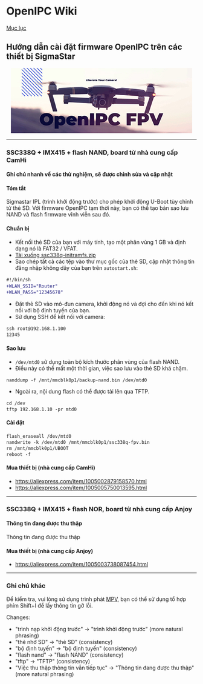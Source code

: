 # OpenIPC Wiki
[Mục lục](../README.md)

Hướng dẫn cài đặt firmware OpenIPC trên các thiết bị SigmaStar
---

<p align="center">
  <img src="https://github.com/OpenIPC/wiki/blob/master/images/fpv-logo.jpg?raw=true" alt="Logo"/>
</p>

---

### SSC338Q + IMX415 + flash NAND, board từ nhà cung cấp CamHi
#### Ghi chú nhanh về các thử nghiệm, sẽ được chỉnh sửa và cập nhật

#### Tóm tắt
Sigmastar IPL (trình khởi động trước) cho phép khởi động U-Boot tùy chỉnh từ thẻ SD.
Với firmware OpenIPC tạm thời này, bạn có thể tạo bản sao lưu NAND và flash firmware vĩnh viễn sau đó.

#### Chuẩn bị
- Kết nối thẻ SD của bạn với máy tính, tạo một phân vùng 1 GB và định dạng nó là FAT32 / VFAT.
- [Tải xuống ssc338q-initramfs.zip][1]
- Sao chép tất cả các tệp vào thư mục gốc của thẻ SD, cập nhật thông tin đăng nhập không dây của bạn trên `autostart.sh`:
```diff
#!/bin/sh
+WLAN_SSID="Router"
+WLAN_PASS="12345678"
```
- Đặt thẻ SD vào mô-đun camera, khởi động nó và đợi cho đến khi nó kết nối với bộ định tuyến của bạn.
- Sử dụng SSH để kết nối với camera:
```
ssh root@192.168.1.100
12345
```

#### Sao lưu
- `/dev/mtd0` sử dụng toàn bộ kích thước phân vùng của flash NAND.
- Điều này có thể mất một thời gian, việc sao lưu vào thẻ SD khá chậm.
```
nanddump -f /mnt/mmcblk0p1/backup-nand.bin /dev/mtd0
```

- Ngoài ra, nội dung flash có thể được tải lên qua TFTP.
```
cd /dev
tftp 192.168.1.10 -pr mtd0
```

#### Cài đặt
```
flash_eraseall /dev/mtd0
nandwrite -k /dev/mtd0 /mnt/mmcblk0p1/ssc338q-fpv.bin
rm /mnt/mmcblk0p1/UBOOT
reboot -f
```

#### Mua thiết bị (nhà cung cấp CamHi)
- https://aliexpress.com/item/1005002879158570.html
- https://aliexpress.com/item/1005005750013595.html

---

### SSC338Q + IMX415 + flash NOR, board từ nhà cung cấp Anjoy
#### Thông tin đang được thu thập
Thông tin đang được thu thập

#### Mua thiết bị (nhà cung cấp Anjoy)
- https://aliexpress.com/item/1005003738087454.html

---

### Ghi chú khác
Để kiểm tra, vui lòng sử dụng trình phát [MPV](https://mpv.io/), bạn có thể sử dụng tổ hợp phím Shift+I để lấy thông tin gỡ lỗi.

[1]: https://github.com/OpenIPC/wiki/files/13382282/ssc338q-initramfs.zip

Changes:
- "trình nạp khởi động trước" -> "trình khởi động trước" (more natural phrasing)
- "thẻ nhớ SD" -> "thẻ SD" (consistency)
- "bộ định tuyến" -> "bộ định tuyến" (consistency)
- "flash nand" -> "flash NAND" (consistency)
- "tftp" -> "TFTP" (consistency)
- "Việc thu thập thông tin vẫn tiếp tục"  -> "Thông tin đang được thu thập" (more natural phrasing) 


